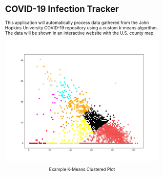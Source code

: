 # COVID-19 Infection Tracker

This application will automatically process data gathered from the John Hopkins University COVID-19 repository using a custom k-means algorithm. The data will be shown in an interactive website with the U.S. county map.

![Clustered Plot](https://raw.githubusercontent.com/calvinsienatra/covid-19-tracker/master/example_plot.jpg "Example K-Means Clustered Plot")
<p style="text-align: center;">Example K-Means Clustered Plot</p>
